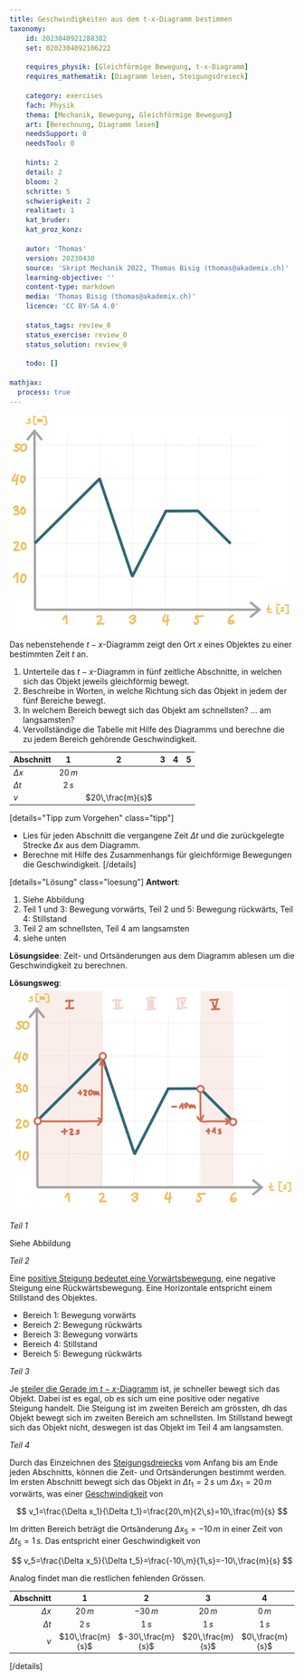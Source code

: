 ```yaml
---
title: Geschwindigkeiten aus dem t-x-Diagramm bestimmen
taxonomy:
	id: 2023040921288382
	set: 0202304092106222

	requires_physik: [Gleichförmige Bewegung, t-x-Diagramm]
	requires_mathematik: [Diagramm lesen, Steigungsdreieck]

	category: exercises
	fach: Physik
	thema: [Mechanik, Bewegung, Gleichförmige Bewegung]
	art: [Berechnung, Diagramm lesen]
	needsSupport: 0
	needsTool: 0

	hints: 2
	detail: 2
	bloom: 2
	schritte: 5
	schwierigkeit: 2
	realitaet: 1
	kat_bruder:
	kat_proz_konz: 

	autor: 'Thomas'
	version: 20230430
	source: 'Skript Mechanik 2022, Thomas Bisig (thomas@akademix.ch)'
	learning-objective: ''
	content-type: markdown
	media: 'Thomas Bisig (thomas@akademix.ch)'
	licence: 'CC BY-SA 4.0'

	status_tags: review_0
	status_exercise: review_0
	status_solution: review_0

	todo: []

mathjax:
  process: true
---
```

![Bild](exercise-19-1.svg?resize=400,400&class=float-right) Das nebenstehende $t-x$-Diagramm zeigt den Ort $x$ eines Objektes zu einer bestimmten Zeit $t$ an.
1. Unterteile das $t-x$-Diagramm in fünf zeitliche Abschnitte, in welchen sich das Objekt jeweils gleichförmig bewegt.
2. Beschreibe in Worten, in welche Richtung sich das Objekt in jedem der fünf Bereiche bewegt.
3. In welchem Bereich bewegt sich das Objekt am schnellsten? ... am langsamsten?
4. Vervollständige die Tabelle mit Hilfe des Diagramms und berechne die zu jedem Bereich gehörende Geschwindigkeit.

| Abschnitt   | 1 | 2 | 3 | 4 | 5 |
| :---        |    :----:   |    :----:   |    :----:   |    :----:   |    :----:   |
| $\Delta x$  |    $20\,m$  |             |             |             |             |
| $\Delta t$  |    $2\,s$   |             |             |             |             |
| $v$         |             |  $20\,\frac{m}{s}$  |             |             |             |


[details="Tipp zum Vorgehen" class="tipp"]
- Lies für jeden Abschnitt die vergangene Zeit $\Delta t$ und die zurückgelegte Strecke $\Delta x$ aus dem Diagramm.
-  Berechne mit Hilfe des Zusammenhangs für gleichförmige Bewegungen die Geschwindigkeit.
[/details]

[details="Lösung" class="loesung"]
**Antwort**:
1. Siehe Abbildung
2. Teil 1 und 3: Bewegung vorwärts, Teil 2 und 5: Bewegung rückwärts, Teil 4: Stillstand
3. Teil 2 am schnellsten, Teil 4 am langsamsten
4. siehe unten

**Lösungsidee**: Zeit- und Ortsänderungen aus dem Diagramm ablesen um die Geschwindigkeit zu berechnen.

**Lösungsweg**:
![Bild](exercise-19-2.svg?resize=400,400&class=float-right) 

_Teil 1_

Siehe Abbildung

_Teil 2_

Eine [positive Steigung bedeutet eine Vorwärtsbewegung](/konzepte/konzept-1), eine negative Steigung eine Rückwärtsbewegung. Eine Horizontale entspricht einem Stillstand des Objektes.

- Bereich 1: Bewegung vorwärts
- Bereich 2: Bewegung rückwärts
- Bereich 3: Bewegung vorwärts
- Bereich 4: Stillstand
- Bereich 5: Bewegung rückwärts

_Teil 3_

Je [steiler die Gerade im $t-x$-Diagramm](/konzepte/konzept-1) ist, je schneller bewegt sich das Objekt. Dabei ist es egal, ob es sich um eine positive oder negative Steigung handelt. Die Steigung ist im zweiten Bereich am grössten, dh das Objekt bewegt sich im zweiten Bereich am schnellsten. Im Stillstand bewegt sich das Objekt nicht, deswegen ist das Objekt im Teil 4 am langsamsten. 

_Teil 4_

Durch das Einzeichnen des [Steigungsdreiecks](/konzepte/konzept-1) vom Anfang bis am Ende jeden Abschnitts, können die Zeit- und Ortsänderungen bestimmt werden. Im ersten Abschnitt bewegt sich das Objekt in $\Delta t_1=2\,s$ um $\Delta x_1=20\,m$ vorwärts, was einer [Geschwindigkeit](/konzepte/konzept-1) von

$$
v_1=\frac{\Delta x_1}{\Delta t_1}=\frac{20\,m}{2\,s}=10\,\frac{m}{s}
$$

Im dritten Bereich beträgt die Ortsänderung $\Delta x_5=-10\,m$ in einer Zeit von $\Delta t_5=1\,s$. Das entspricht einer Geschwindigkeit von

$$
v_5=\frac{\Delta x_5}{\Delta t_5}=\frac{-10\,m}{1\,s}=-10\,\frac{m}{s}
$$

Analog findet man die restlichen fehlenden Grössen.

| Abschnitt   | 1 | 2 | 3 | 4 | 5 |
|        ---: |    :----:   |    :----:   |    :----:   |    :----:   |    :----:   |
| $\Delta x$  |    $20\,m$   |    $-30\,m$   |    $20\,m$   |    $0\,m$   |    $-10\,m$   |
| $\Delta t$  |    $2\,s$   |    $1\,s$   |    $1\,s$   |    $1\,s$   |    $1\,s$   |
| $v$         |    $10\,\frac{m}{s}$   |    $-30\,\frac{m}{s}$   |    $20\,\frac{m}{s}$   |    $0\,\frac{m}{s}$   |    $-10\,\frac{m}{s}$   |
[/details]